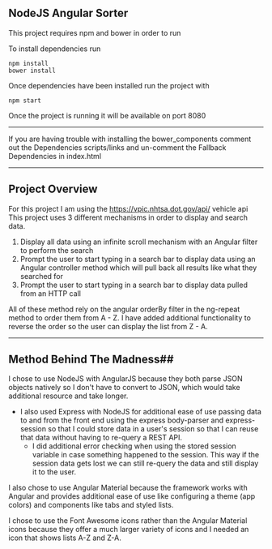 ## NodeJS Angular Sorter ##
This project requires npm and bower in order to run 

To install dependencies run

    npm install
    bower install

Once dependencies have been installed run the project with

    npm start
Once the project is running it will be available on port 8080

----------


If you are having trouble with installing the bower_components comment out the Dependencies scripts/links and un-comment the Fallback Dependencies in index.html


----------

## Project Overview ##
For this project I am using the https://vpic.nhtsa.dot.gov/api/ vehicle api
This project uses 3 different mechanisms in order to display and search data.

 1. Display all data using an infinite scroll mechanism with an Angular filter to perform the search
 2. Prompt the user to start typing in a search bar to display data using an Angular controller method which will pull back all results like what they searched for
 3. Prompt the user to start typing in a search bar to display data pulled from an HTTP call

All of these method rely on the angular orderBy filter in the ng-repeat method to order them from A - Z. I have added additional functionality to reverse the order so the user can display the list from Z - A.


----------


## Method Behind The Madness##

I chose to use NodeJS with AngularJS because they both parse JSON objects natively so I don't have to convert to JSON, which would take additional resource and take longer.

 - I also used Express with NodeJS for additional ease of use passing data to and from the front end using the express body-parser and express-session so that I could store data in a user's session so that I can reuse that data without having to re-query a REST API.
	 - I did additional error checking when using the stored session variable in case something happened to the session. This way if the session data gets lost we can still re-query the data and still display it to the user.

I also chose to use Angular Material because the framework works with Angular and provides additional ease of use like configuring a theme (app colors) and components like tabs and styled lists.

I chose to use the Font Awesome icons rather than the Angular Material icons because they offer a much larger variety of icons and I needed an icon that shows lists A-Z and Z-A.

